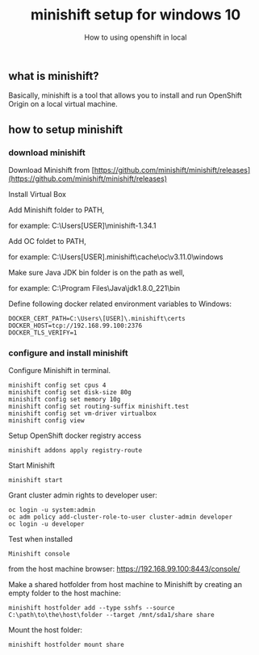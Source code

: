 ﻿---
layout: post
title: minishift setup for windows 10
subtitle: How to using openshift in local
tags: [technology]
comments: true
---


## what is minishift?

Basically, minishift is a tool that allows you to install and run OpenShift Origin on a local virtual machine.

## how to setup minishift

### download minishift
Download Minishift from [https://github.com/minishift/minishift/releases](https://github.com/minishift/minishift/releases)

Install Virtual Box

Add Minishift folder to PATH, 

for example: C:\Users\[USER]\minishift-1.34.1 

Add OC foldet to PATH, 

for example: C:\Users\[USER]\.minishift\cache\oc\v3.11.0\windows 

Make sure Java JDK bin folder is on the path as well, 

for example: C:\Program Files\Java\jdk1.8.0_221\bin 

Define following docker related environment variables to Windows:
~~~
DOCKER_CERT_PATH=C:\Users\[USER]\.minishift\certs 
DOCKER_HOST=tcp://192.168.99.100:2376 
DOCKER_TLS_VERIFY=1
~~~

### configure and install minishift
Configure Minishift in terminal. 
~~~
minishift config set cpus 4 
minishift config set disk-size 80g 
minishift config set memory 10g 
minishift config set routing-suffix minishift.test 
minishift config set vm-driver virtualbox 
minishift config view
~~~
Setup OpenShift docker registry access 
~~~
minishift addons apply registry-route
~~~
Start Minishift 
~~~
minishift start
~~~
Grant cluster admin rights to developer user: 
~~~
oc login -u system:admin 
oc adm policy add-cluster-role-to-user cluster-admin developer 
oc login -u developer
~~~

Test when installed
~~~
Minishift console 
~~~

from the host machine browser: https://192.168.99.100:8443/console/

Make a shared hotfolder from host machine to Minishift by creating an empty folder to the host machine: 
~~~
minishift hostfolder add --type sshfs --source C:\path\to\the\host\folder --target /mnt/sda1/share share
~~~
Mount the host folder:
~~~
minishift hostfolder mount share
~~~
